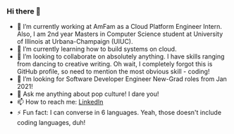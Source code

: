### Hi there 👋

<!--
**yashsaboo/yashsaboo** is a ✨ _special_ ✨ repository because its `README.md` (this file) appears on your GitHub profile.
-->
- 🔭 I’m currently working at AmFam as a Cloud Platform Engineer Intern. Also, I am 2nd year Masters in Computer Science student at University of Illinois at Urbana-Champaign (UIUC).
- 🌱 I’m currently learning how to build systems on cloud.
- 👯 I’m looking to collaborate on absolutely anything. I have skills ranging from dancing to creative writing. Oh wait, I completely forgot this is GitHub profile, so need to mention the most obvious skill - coding!
- 🤔 I’m looking for Software Developer Engineer New-Grad roles from Jan 2021!
- 💬 Ask me anything about pop culture! I dare you!
- 📫 How to reach me: [LinkedIn](https://www.linkedin.com/in/yashsaboo99/)
- ⚡ Fun fact: I can converse in 6 languages. Yeah, those doesn't include coding languages, duh!
